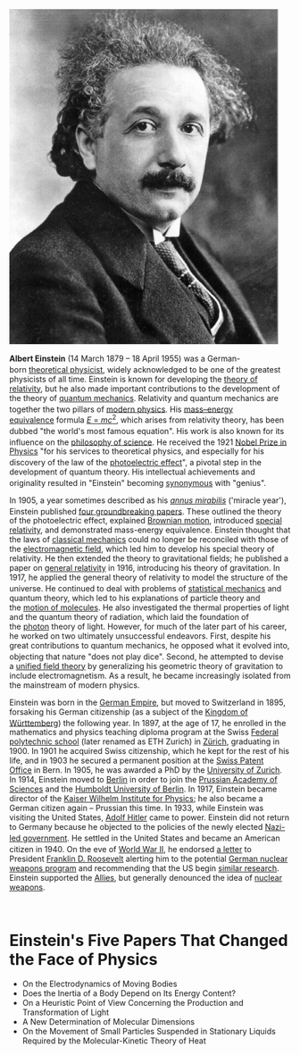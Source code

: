 <img src="1.jpg" alt="Albert Einstein" width="482" height="600">
</br>

<p><strong>Albert Einstein</strong>&nbsp;(14 March 1879&nbsp;&ndash; 18 April 1955) was a German-born&nbsp;<a title="" href="https://en.wikipedia.org/wiki/Theoretical_physics">theoretical physicist</a>,<sup id="cite_ref-Bio_6-0" class="reference"></sup>&nbsp;widely acknowledged to be one of the greatest physicists of all time. Einstein is known for developing the&nbsp;<a title="World War II" href="https://en.wikipedia.org/wiki/Theory_of_relativity">theory of relativity</a>, but he also made important contributions to the development of the theory of&nbsp;<a title="Quantum mechanics" href="https://en.wikipedia.org/wiki/Quantum_mechanics">quantum mechanics</a>. Relativity and quantum mechanics are together the two pillars of&nbsp;<a title="Modern physics" href="https://en.wikipedia.org/wiki/Modern_physics">modern physics</a>.<sup id="cite_ref-frs_4-2" class="reference"></sup><sup id="cite_ref-YangHamilton2010_7-0" class="reference"></sup>&nbsp;His&nbsp;<a title="Mass&ndash;energy equivalence" href="https://en.wikipedia.org/wiki/Mass%E2%80%93energy_equivalence">mass&ndash;energy equivalence</a>&nbsp;formula&nbsp;<span class="texhtml"><a title="Mass&ndash;energy equivalence" href="https://en.wikipedia.org/wiki/Mass%E2%80%93energy_equivalence#Mass%E2%80%93velocity_relationship"><em>E</em>&nbsp;=&nbsp;<em>mc</em><sup>2</sup></a></span>, which arises from relativity theory, has been dubbed "the world's most famous equation".<sup id="cite_ref-LnLVo_8-0" class="reference"></sup>&nbsp;His work is also known for its influence on the&nbsp;<a title="Philosophy of science" href="https://en.wikipedia.org/wiki/Philosophy_of_science">philosophy of science</a>.<sup id="cite_ref-xZQWt_9-0" class="reference"></sup><sup id="cite_ref-3UiiT_10-0" class="reference"></sup>&nbsp;He received the 1921&nbsp;<a title="Nobel Prize in Physics" href="https://en.wikipedia.org/wiki/Nobel_Prize_in_Physics">Nobel Prize in Physics</a>&nbsp;"for his services to theoretical physics, and especially for his discovery of the law of the&nbsp;<a title="German Empire" href="https://en.wikipedia.org/wiki/Photoelectric_effect">photoelectric effect</a>",<sup id="cite_ref-Nobel_Prize_11-0" class="reference"></sup>&nbsp;a pivotal step in the development of quantum theory. His intellectual achievements and originality resulted in "Einstein" becoming&nbsp;<a title="Archetypal name" href="https://en.wikipedia.org/wiki/Archetypal_name">synonymous</a>&nbsp;with "genius".<sup id="cite_ref-wordnetweb.princeton.edu_12-0" class="reference"></sup></p>
<p>In 1905, a year sometimes described as his&nbsp;<em><a title="Annus mirabilis" href="https://en.wikipedia.org/wiki/Annus_mirabilis">annus mirabilis</a></em>&nbsp;('miracle year'), Einstein published&nbsp;<a title="Annus Mirabilis papers" href="https://en.wikipedia.org/wiki/Annus_Mirabilis_papers">four groundbreaking papers</a>.<sup id="cite_ref-FOOTNOTEGalison2000377_13-0" class="reference"></sup>&nbsp;These outlined the theory of the photoelectric effect, explained&nbsp;<a title="Brownian motion" href="https://en.wikipedia.org/wiki/Brownian_motion">Brownian motion</a>, introduced&nbsp;<a title="Special relativity" href="https://en.wikipedia.org/wiki/Special_relativity">special relativity</a>, and demonstrated mass-energy equivalence. Einstein thought that the laws of&nbsp;<a title="Classical mechanics" href="https://en.wikipedia.org/wiki/Classical_mechanics">classical mechanics</a>&nbsp;could no longer be reconciled with those of the&nbsp;<a title="Electromagnetic field" href="https://en.wikipedia.org/wiki/Electromagnetic_field">electromagnetic field</a>, which led him to develop his special theory of relativity. He then extended the theory to gravitational fields; he published a paper on&nbsp;<a title="General relativity" href="https://en.wikipedia.org/wiki/General_relativity">general relativity</a>&nbsp;in 1916, introducing his theory of gravitation. In 1917, he applied the general theory of relativity to model the structure of the universe.<sup id="cite_ref-Nobel_14-0" class="reference"></sup><sup id="cite_ref-NYT-20151124_15-0" class="reference"></sup>&nbsp;He continued to deal with problems of&nbsp;<a title="Statistical mechanics" href="https://en.wikipedia.org/wiki/Statistical_mechanics">statistical mechanics</a>&nbsp;and quantum theory, which led to his explanations of particle theory and the&nbsp;<a title="Brownian motion" href="https://en.wikipedia.org/wiki/Brownian_motion">motion of molecules</a>. He also investigated the thermal properties of light and the quantum theory of radiation, which laid the foundation of the&nbsp;<a title="Photon" href="https://en.wikipedia.org/wiki/Photon">photon</a>&nbsp;theory of light. However, for much of the later part of his career, he worked on two ultimately unsuccessful endeavors. First, despite his great contributions to quantum mechanics, he opposed what it evolved into, objecting that nature "does not play dice".<sup id="cite_ref-16" class="reference"></sup>&nbsp;Second, he attempted to devise a&nbsp;<a title="Unified field theory" href="https://en.wikipedia.org/wiki/Unified_field_theory">unified field theory</a>&nbsp;by generalizing his geometric theory of gravitation to include electromagnetism. As a result, he became increasingly isolated from the mainstream of modern physics.</p>
<p>Einstein was born in the&nbsp;<a title="" href="https://en.wikipedia.org/wiki/German_Empire">German Empire</a>, but moved to Switzerland in 1895, forsaking his German citizenship (as a subject of the&nbsp;<a title="Kingdom of W&uuml;rttemberg" href="https://en.wikipedia.org/wiki/Kingdom_of_W%C3%BCrttemberg">Kingdom of W&uuml;rttemberg</a>)<sup id="cite_ref-GEcitizen_1-2" class="reference"></sup>&nbsp;the following year. In 1897, at the age of 17, he enrolled in the mathematics and physics teaching diploma program at the Swiss&nbsp;<a title="ETH Zurich" href="https://en.wikipedia.org/wiki/ETH_Zurich">Federal polytechnic school</a>&nbsp;(later renamed as ETH Zurich) in&nbsp;<a title="Z&uuml;rich" href="https://en.wikipedia.org/wiki/Z%C3%BCrich">Z&uuml;rich</a>, graduating in 1900. In 1901 he acquired Swiss citizenship, which he kept for the rest of his life, and in 1903 he secured a permanent position at the&nbsp;<a title="Swiss Federal Institute of Intellectual Property" href="https://en.wikipedia.org/wiki/Swiss_Federal_Institute_of_Intellectual_Property">Swiss Patent Office</a>&nbsp;in Bern. In 1905, he was awarded a PhD by the&nbsp;<a title="University of Zurich" href="https://en.wikipedia.org/wiki/University_of_Zurich">University of Zurich</a>. In 1914, Einstein moved to&nbsp;<a title="Berlin" href="https://en.wikipedia.org/wiki/Berlin">Berlin</a>&nbsp;in order to join the&nbsp;<a title="Prussian Academy of Sciences" href="https://en.wikipedia.org/wiki/Prussian_Academy_of_Sciences">Prussian Academy of Sciences</a>&nbsp;and the&nbsp;<a title="Humboldt University of Berlin" href="https://en.wikipedia.org/wiki/Humboldt_University_of_Berlin">Humboldt University of Berlin</a>. In 1917, Einstein became director of the&nbsp;<a class="mw-redirect" title="Kaiser Wilhelm Institute for Physics" href="https://en.wikipedia.org/wiki/Kaiser_Wilhelm_Institute_for_Physics">Kaiser Wilhelm Institute for Physics</a>; he also became a German citizen again &ndash; Prussian this time. In 1933, while Einstein was visiting the United States,&nbsp;<a title="Adolf Hitler" href="https://en.wikipedia.org/wiki/Adolf_Hitler">Adolf Hitler</a>&nbsp;came to power. Einstein did not return to Germany because he objected to the policies of the newly elected&nbsp;<a title="Nazi Germany" href="https://en.wikipedia.org/wiki/Nazi_Germany">Nazi-led government</a>.<sup id="cite_ref-zE9Bz_17-0" class="reference"></sup>&nbsp;He settled in the United States and became an American citizen in 1940.<sup id="cite_ref-BoyerDubofsky2001_18-0" class="reference"></sup>&nbsp;On the eve of&nbsp;<a title="" href="https://en.wikipedia.org/wiki/World_War_II">World War II</a>, he endorsed&nbsp;<a title="Einstein&ndash;Szil&aacute;rd letter" href="https://en.wikipedia.org/wiki/Einstein%E2%80%93Szil%C3%A1rd_letter">a letter</a>&nbsp;to President&nbsp;<a title="Franklin D. Roosevelt" href="https://en.wikipedia.org/wiki/Franklin_D._Roosevelt">Franklin D. Roosevelt</a>&nbsp;alerting him to the potential&nbsp;<a title="German nuclear weapons program" href="https://en.wikipedia.org/wiki/German_nuclear_weapons_program">German nuclear weapons program</a>&nbsp;and recommending that the US begin&nbsp;<a title="Manhattan Project" href="https://en.wikipedia.org/wiki/Manhattan_Project">similar research</a>. Einstein supported the&nbsp;<a title="Allies of World War II" href="https://en.wikipedia.org/wiki/Allies_of_World_War_II">Allies</a>, but generally denounced the idea of&nbsp;<a class="mw-redirect" title="German Empire" href="https://en.wikipedia.org/wiki/Nuclear_weapons">nuclear weapons</a>.</p>


</br>



# Einstein's Five Papers That Changed the Face of Physics

<ul>

                             

 <li><a target="_blank" href="https://github.com/manjunath5496/Einstein-Five-Papers-That-Changed-the-Face-of-Physics/blob/master/e(1).pdf" style="text-decoration:none;">On the Electrodynamics of Moving Bodies</a></li>

 <li><a target="_blank" href="https://github.com/manjunath5496/Einstein-Five-Papers-That-Changed-the-Face-of-Physics/blob/master/e(2).pdf" style="text-decoration:none;">Does the Inertia of a Body Depend on Its Energy Content?</a></li>

<li><a target="_blank" href="https://github.com/manjunath5496/Einstein-Five-Papers-That-Changed-the-Face-of-Physics/blob/master/e(3).pdf" style="text-decoration:none;">On a Heuristic Point of View Concerning the Production and Transformation of Light</a></li>
 <li><a target="_blank" href="https://github.com/manjunath5496/Einstein-Five-Papers-That-Changed-the-Face-of-Physics/blob/master/e(4).pdf" style="text-decoration:none;">A New Determination of Molecular Dimensions</a></li>                              
<li><a target="_blank" href="https://github.com/manjunath5496/Einstein-Five-Papers-That-Changed-the-Face-of-Physics/blob/master/e(5).pdf" style="text-decoration:none;">On the Movement of Small Particles Suspended in Stationary Liquids Required by the Molecular-Kinetic Theory of Heat</a></li>
</ul>
